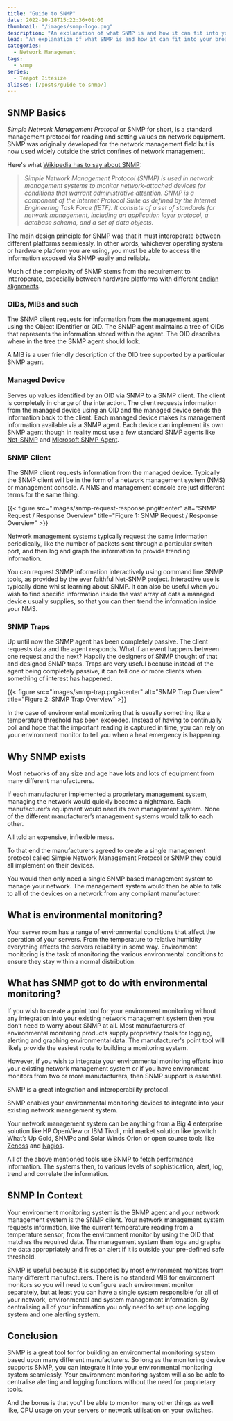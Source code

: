 ```yaml
---
title: "Guide to SNMP"
date: 2022-10-18T15:22:36+01:00
thumbnail: "/images/snmp-logo.png"
description: "An explanation of what SNMP is and how it can fit into your broader environmental monitoring efforts."
lead: "An explanation of what SNMP is and how it can fit into your broader environmental monitoring efforts."
categories:
  - Network Management
tags:
  - snmp
series:
  - Teapot Bitesize
aliases: [/posts/guide-to-snmp/]
---
```


<!--more-->

## SNMP Basics

*Simple Network Management Protocol* or SNMP for short, is a standard management protocol for reading and setting values on network equipment. SNMP was originally developed for the network management field but is now used widely outside the strict confines of network management.

Here's what [Wikipedia has to say about SNMP](http://en.wikipedia.org/wiki/Snmp):

>*Simple Network Management Protocol (SNMP) is used in network management systems to monitor network-attached devices for conditions that warrant administrative attention. SNMP is a component of the Internet Protocol Suite as defined by the Internet Engineering Task Force (IETF). It consists of a set of standards for network management, including an application layer protocol, a database schema, and a set of data objects.*

The main design principle for SNMP was that it must interoperate between different platforms seamlessly. In other words, whichever operating system or hardware platform you are using, you must be able to access the information exposed via SNMP easily and reliably.

Much of the complexity of SNMP stems from the requirement to interoperate, especially between hardware platforms with different [endian alignments](http://en.wikipedia.org/wiki/Endianness).

### OIDs, MIBs and such

The SNMP client requests for information from the management agent using the Object IDentifier or OID. The SNMP agent maintains a tree of OIDs that represents the information stored within the agent. The OID describes where in the tree the SNMP agent should look.

A MIB is a user friendly description of the OID tree supported by a particular SNMP agent.

### Managed Device

Serves up values identified by an OID via SNMP to a SNMP client. The client is completely in charge of the interaction. The client requests information from the managed device using an OID and the managed device sends the information back to the client. Each managed device makes its management information available via a SNMP agent. Each device can implement its own SNMP agent though in reality most use a few standard SNMP agents like [Net-SNMP](http://www.net-snmp.org/) and [Microsoft SNMP Agent](http://technet.microsoft.com/en-us/library/cc765990.aspx).

### SNMP Client

The SNMP client requests information from the managed device. Typically the SNMP client will be in the form of a network management system (NMS) or management console. A NMS and management console are just different terms for the same thing.

{{< figure  src="images/snmp-request-response.png#center"
            alt="SNMP Request / Response Overview"
            title="Figure 1: SNMP Request / Response Overview" >}}

Network management systems typically request the same information periodically, like the number of packets sent through a particular switch port, and then log and graph the information to provide trending information.

You can request SNMP information interactively using command line SNMP tools, as provided by the ever faithful Net-SNMP project. Interactive use is typically done whilst learning about SNMP. It can also be useful when you wish to find specific information inside the vast array of data a managed device usually supplies, so that you can then trend the information inside your NMS.

### SNMP Traps

Up until now the SNMP agent has been completely passive. The client requests data and the agent responds. What if an event happens between one request and the next? Happily the designers of SNMP thought of that and designed SNMP traps. Traps are very useful because instead of the agent being completely passive, it can tell one or more clients when something of interest has happened.

{{< figure  src="images/snmp-trap.png#center"
            alt="SNMP Trap Overview"
            title="Figure 2: SNMP Trap Overview" >}}

In the case of environmental monitoring that is usually something like a temperature threshold has been exceeded. Instead of having to continually poll and hope that the important reading is captured in time, you can rely on your environment monitor to tell you when a heat emergency is happening.

## Why SNMP exists

Most networks of any size and age have lots and lots of equipment from many different manufacturers.

If each manufacturer implemented a proprietary management system, managing the network would quickly become a nightmare. Each manufacturer’s equipment would need its own management system. None of the different manufacturer’s management systems would talk to each other.

All told an expensive, inflexible mess.

To that end the manufacturers agreed to create a single management protocol called Simple Network Management Protocol or SNMP they could all implement on their devices.

You would then only need a single SNMP based management system to manage your network. The management system would then be able to talk to all of the devices on a network from any compliant manufacturer.

## What is environmental monitoring?

Your server room has a range of environmental conditions that affect the operation of your servers. From the temperature to relative humidity everything affects the servers reliability in some way. Environment monitoring is the task of monitoring the various environmental conditions to ensure they stay within a normal distribution.

## What has SNMP got to do with environmental monitoring?

If you wish to create a point tool for your environment monitoring without any integration into your existing network management system then you don’t need to worry about SNMP at all. Most manufacturers of environmental monitoring products supply proprietary tools for logging, alerting and graphing environmental data. The manufacturer's point tool will likely provide the easiest route to building a monitoring system.

However, if you wish to integrate your environmental monitoring efforts into your existing network management system or if you have environment monitors from two or more manufacturers, then SNMP support is essential.

SNMP is a great integration and interoperability protocol.

SNMP enables your environmental monitoring devices to integrate into your existing network management system.

Your network management system can be anything from a Big 4 enterprise solution like HP OpenView or IBM Tivoli, mid market solution like Ipswitch What’s Up Gold, SNMPc and Solar Winds Orion or open source tools like [Zenoss](https://www.zenoss.com/) and [Nagios](https://www.nagios.org/).

All of the above mentioned tools use SNMP to fetch performance information. The systems then, to various levels of sophistication, alert, log, trend and correlate the information.

## SNMP In Context

Your environment monitoring system is the SNMP agent and your network management system is the SNMP client. Your network management system requests information, like the current temperature reading from a temperature sensor, from the environment monitor by using the OID that matches the required data. The management system then logs and graphs the data appropriately and fires an alert if it is outside your pre-defined safe threshold.

SNMP is useful because it is supported by most environment monitors from many different manufacturers. There is no standard MIB for environment monitors so you will need to configure each environment monitor separately, but at least you can have a single system responsible for all of your network, environmental and system management information. By centralising all of your information you only need to set up one logging system and one alerting system.

## Conclusion

SNMP is a great tool for for building an environmental monitoring system based upon many different manufacturers. So long as the monitoring device supports SNMP, you can integrate it into your environmental monitoring system seamlessly. Your environment monitoring system will also be able to centralise alerting and logging functions without the need for proprietary tools.

And the bonus is that you'll be able to monitor many other things as well like, CPU usage on your servers or network utilisation on your switches.
